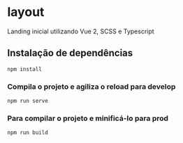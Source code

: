 # layout

Landing inicial utilizando Vue 2, SCSS e Typescript

## Instalação de dependências

```
npm install
```

### Compila o projeto e agiliza o reload para develop

```
npm run serve
```

### Para compilar o projeto e minificá-lo para prod

```
npm run build
```
